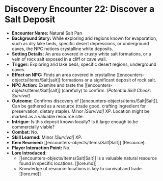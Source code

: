 # Discovery Encounter 22: Discover a Salt Deposit

*   **Encounter Name:** Natural Salt Pan
*   **Background Story:** While exploring arid regions known for evaporation, such as dry lake beds, specific desert depressions, or underground caves, the NPC notices crystalline white deposits.
*   **Setting Details:** An area covered in crusty white salt formations, or a vein of rock salt exposed in a cliff or cave wall.
*   **Trigger:** Exploring arid lake beds, specific desert regions, underground caves.
*   **Effect on NPC:** Finds an area covered in crystalline [[encounters-objects/Items/Salt|salt]] formations or a significant deposit of rock salt.
*   **NPC Action:** Examine and taste the [[encounters-objects/Items/Salt|salt]] (carefully) to confirm. *[Potential Skill Check: Survival]*
*   **Outcome:** Confirms discovery of [[encounters-objects/Items/Salt|Salt]]. Can be gathered as a resource (trade good, crafting ingredient for preservation, dietary staple). Minor *[Survival]* XP. Location might be marked as a valuable resource site.
*   **Intrigue:** Is this deposit known locally? Is it large enough to be commercially viable?
*   **Combat:** No.
*   **Skill Learned:** Minor *[Survival]* XP.
*   **Item Received:** [[encounters-objects/Items/Salt|Salt]] (Resource).
*   **Player Interaction Point:** No.
*   **Lore Introduced:**
    *   [[encounters-objects/Items/Salt|Salt]] is a valuable natural resource found in specific locations. \[[lore.md]]
    *   Knowledge of resource locations is key to survival and trade. \[[lore.md]] 